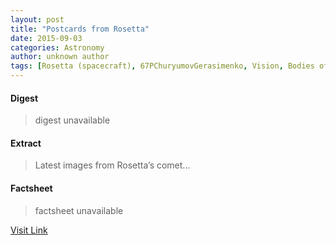 ```yaml
---
layout: post
title: "Postcards from Rosetta"
date: 2015-09-03
categories: Astronomy
author: unknown author
tags: [Rosetta (spacecraft), 67PChuryumovGerasimenko, Vision, Bodies of the Solar System, Photography, Optics, Imaging]
---
```



#### Digest
>digest unavailable

#### Extract
>Latest images from Rosetta’s comet...

#### Factsheet
>factsheet unavailable

[Visit Link](http://www.esa.int/Our_Activities/Space_Science/Rosetta/Highlights/Postcards_from_Rosetta)


